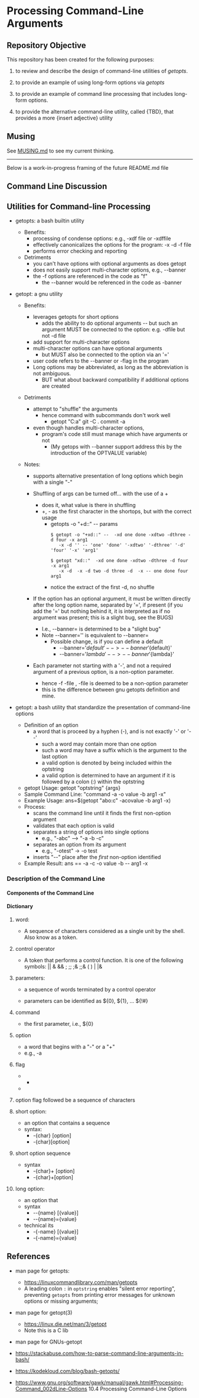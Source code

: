 # Processing Command-Line Arguments

## Repository Objective

This repository has been created for the following purposes:

  1. to review and describe the design of command-line utilities of _getopts_.

  2. to provide an example of using long-form options via _getopts_ 

  1. to provide an example of command line processing that includes long-form options.

  3. to provide the alternative command-line utility, called {TBD}, that provides a more {insert adjective} utility


## Musing
  See [MUSING.md](MUSING.md) to see my current thinking.

---

Below is a work-in-progress framing of the future README.md file



## Command Line Discussion


## Utilities for Command-line Processing

  * getopts: a bash builtin utility
    * Benefits:
      - processing of condense options: e.g., -xdf file or -xdffile
      - effectively canonicalizes the options for the program: -x -d -f file
      - performs error checking and reporting
    * Detriments
      - you can't have options with optional arguments as does getopt
      - does not easily support multi-character options, e.g., --banner
      - the -f options are referenced in the code as "f"
        - the --banner would be referenced in the code as -banner


   * getopt: a gnu utility
      - Benefits:
        - leverages getopts for short options
          - adds the ability to do optional arguments -- but such an argument MUST be connected to the option:  e.g. -dfile but not -d file
        - add support for multi-character options
        - multi-character options can have optional arguments
          - but MUST also be connected to the option via an '='
        - user code refers to the --banner or -flag in the program
        - Long options may be abbreviated, as long as the abbreviation is not ambiguous.
          - BUT what about backward compatibility if additional options are created

      - Detriments
        - attempt to "shuffle" the arguments
          - hence command with subcommands don't work well
            - getopt "C:a" git -C . commit -a
        - even though handles multi-character options,
          * program's code still must manage which have arguments or not
            - (My getops with --banner support address this by the introduction of the OPTVALUE variable)

      - Notes:
        * supports alternative presentation of long options which begin with a single "-"
        * Shuffling of args can be turned off... with the use of a + 
          - does it, what value is there in shuffling
          - +, - as the first character in the shortops, but with the correct usage
            - getopts -o "+d::" -- params
              ```
              $ getopt -o "+xd::" --  -xd one done -xdtwo -dthree -d four -x arg1
                 -x -d '' -- 'one' 'done' '-xdtwo' '-dthree' '-d' 'four' '-x' 'arg1'

              $ getopt "xd::"  -xd one done -xdtwo -dthree -d four -x arg1
                 -x -d  -x -d two -d three -d  -x -- one done four arg1
              ```
            - notice the extract of the first -d, no shuffle
         

        * If the option has an optional argument, it must be written directly after the long option name, separated by '=', if present (if you add the '=' but nothing behind it, it is interpreted as if no argument was present; this is a slight bug, see the BUGS)
          - I.e.,  --banner=  is determined to be a "slight bug"
          - Note   --banner='' is equivalent to --banner=
            - Possible change, is if you can define a default
              -  --banner='${default}'  -->  --banner '${default}'
              -  --banner='${lambda}'  -->  --banner '${lambda}'

        * Each parameter not starting with a '-', and not a required argument of a previous option, is a non-option parameter.  
          - hence   -f -file    , -file is deemed to be a non-option parameter
          - this is the difference between gnu getopts definition and mine. 


  * getopt: a bash utility that standardize the presentation of command-line options
    * Definition of an option
      - a word that is proceed by a hyphen (-), and is not exactly '-' or '--'
        * such a word may contain more than one option
        * such a word may have a suffix which is the argument to the last option
        * a valid option is denoted by being included within the optstring
        * a valid option is determined to have an argument if it is followed by a colon (:) within the optstring
    * getopt Usage:         getopt "optstring" {args}
    * Sample Command Line:  "command -a -o value -b arg1 -x"
    * Example Usage:        ans=$(getopt "abo:c" -acovalue -b arg1 -x)
    * Process:
      - scans the command line until it finds the first non-option argument
      - validates that each option is valid
      - separates a string of options into single options
        * e.g., "-abc" --> "-a -b -c"
      - separates an option from its argument
         * e.g., "-otest" -> -o test
      - inserts "--" place after the _first_ non-option identified
    * Example Result:       ans == -a -c -o value -b -- arg1 -x



### Description of the Command Line

#### Components of the Command Line


#### Dictionary
  1. word:
     - A sequence of characters considered as a single unit by the shell.  Also know as a token.

  1. control operator
     - A token that performs a control function.  It is one of the following symbols:
              || & && ; ;; ;& ;;& ( ) | |& <newline>

  1. parameters:
     - a sequence of words terminated by a control operator 

     - parameters can be identified as ${0}, ${1}, ... ${!#}

  1. command
     - the first parameter, i.e., ${0}

  1. option
     - a word that begins with a "-" or a "+"
     - e.g.,  -a

  1. flag
     * -
     * 
  1. option
     flag followed be a sequence of characters

  1. short option:
     - an option that contains a sequence 
     - syntax:
       *  -{char} [option]
       *  -{char}[option]

  1. short option sequence
     - syntax
       *  -{char}+ [option]
       * -{char}+[option]

  1. long option:
     - an option that 
     - syntax
       * --{name} [{value}]
       * --{name}={value}
     - technical its
       * -{-name} [{value}]
       * -{-name}={value}

## References

  * man page for getopts:
    - https://linuxcommandlibrary.com/man/getopts
    -  A leading colon `:` in `optstring` enables "silent error reporting", preventing `getopts` from printing error messages for unknown options or missing arguments; 
  * man page for getopt(3)
    - https://linux.die.net/man/3/getopt
    * Note this is a C lib
 
   * man page for GNUs-getopt

   * https://stackabuse.com/how-to-parse-command-line-arguments-in-bash/

   * https://kodekloud.com/blog/bash-getopts/

   * https://www.gnu.org/software/gawk/manual/gawk.html#Processing-Command_002dLine-Options
   10.4 Processing Command-Line Options